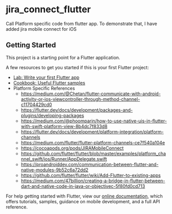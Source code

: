 # jira_connect_flutter

Call Platform specific code from flutter app. To demonstrate that, I have added jira mobile connect for iOS


## Getting Started

This project is a starting point for a Flutter application.

A few resources to get you started if this is your first Flutter project:

- [Lab: Write your first Flutter app](https://flutter.dev/docs/get-started/codelab)
- [Cookbook: Useful Flutter samples](https://flutter.dev/docs/cookbook)
- Platform Specific References
  - https://medium.com/@Chetan/flutter-communicate-with-android-activity-or-ios-viewcontroller-through-method-channel-c11704429cd0
  - https://flutter.dev/docs/development/packages-and-plugins/developing-packages
  - https://medium.com/@phoomparin/how-to-use-native-uis-in-flutter-with-swift-platform-view-8b4dc7f833d8
  - https://flutter.dev/docs/development/platform-integration/platform-channels
  - https://medium.com/flutter/flutter-platform-channels-ce7f540a104e
  - https://cocoapods.org/pods/JIRAMobileConnect
  - https://github.com/flutter/flutter/blob/master/examples/platform_channel_swift/ios/Runner/AppDelegate.swift
  - https://proandroiddev.com/communication-between-flutter-and-native-modules-9b52c6a72dd2
  - https://github.com/flutter/flutter/wiki/Add-Flutter-to-existing-apps
  - https://medium.com/47billion/creating-a-bridge-in-flutter-between-dart-and-native-code-in-java-or-objectivec-5f80fd0cd713
  
  
  

For help getting started with Flutter, view our
[online documentation](https://flutter.dev/docs), which offers tutorials,
samples, guidance on mobile development, and a full API reference.
